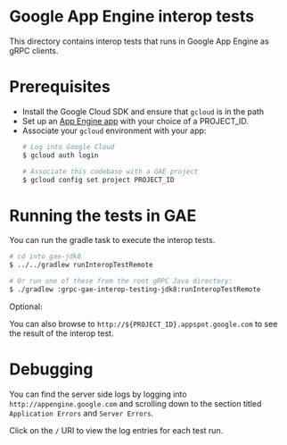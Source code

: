 Google App Engine interop tests
=====================================

This directory contains interop tests that runs in Google App Engine
as gRPC clients.

Prerequisites
==========================

- Install the Google Cloud SDK and ensure that `gcloud` is in the path
- Set up an [App Engine app](https://appengine.google.com) with your
  choice of a PROJECT_ID.
- Associate your `gcloud` environment with your app:
  ```bash
  # Log into Google Cloud
  $ gcloud auth login

  # Associate this codebase with a GAE project
  $ gcloud config set project PROJECT_ID
  ```

Running the tests in GAE
==========================

You can run the gradle task to execute the interop tests.
```bash
# cd into gae-jdk8
$ ../../gradlew runInteropTestRemote

# Or run one of these from the root gRPC Java directory:
$ ./gradlew :grpc-gae-interop-testing-jdk8:runInteropTestRemote
```

Optional:

You can also browse to `http://${PROJECT_ID}.appspot.google.com` to
see the result of the interop test.


Debugging
==========================

You can find the server side logs by logging into
`http://appengine.google.com` and scrolling down to the section titled
`Application Errors` and `Server Errors`.

Click on the `/` URI to view the log entries for each test run.

